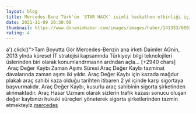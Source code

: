 ```yaml
--- 
layout: blog
title: Mercedes-Benz Türk'ün 'STAR HACK' isimli hackathon etkinliği için başvurular başladı
date: 2021-11-09 20:30:00
thumbnail: https://www.donanimhaber.com/images/images/haber/141353/600x338mercedes-in-yeni-hackathon-etkinligi-icin-basvurular-basladi.jpg
rating: 4
---
```

a').click()"&gt;Tam Boyutta Gör
Mercedes-Benzin ana irketi Daimler AGnin, 2013 ylnda küresel IT stratejisi kapsamnda Türkiyeyi bilgi teknolojileri üslerinden biri olarak konumlandrmasnn ardndan açla… [+2940 chars]</br>&nbsp;Araç Değer Kaybı Zaman Aşımı Süresi
Araç Değer Kaybı tazminat davalarında zaman aşımı iki yıldır. Araç Değer Kaybı için kazada mağdur plakalı araç sahibi kaza olduğu tarihten itibaren 2 yıl içinde karşı sigortaya başvurmalıdır. Araç Değer Kaybı, kusurlu araç sahibinin sigorta şirketinden alınmaktadır. Araç Hasar Uzmanı olarak sizlerin trafik kazası sonucu oluşan değer kaybınızı hukuki süreçleri yöneterek sigorta şirketlerinden tazmin etmekteyiz.<a href="https://www.profesyonelfirma.com/firma/arac-deger-kaybi-hesaplama">mercedes</a>